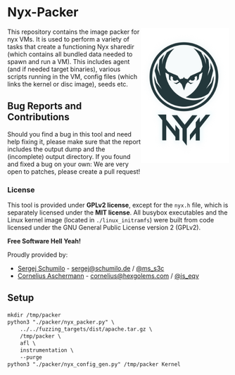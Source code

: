 # Nyx-Packer

<p>
<img align="right" width="200"  src="logo.png">
</p>

This repository contains the image packer for nyx VMs. It is used to perform a variety of tasks that create a functioning Nyx sharedir (which contains all bundled data needed to spawn and run a VM). This includes agent (and if needed target binaries), various scripts running in the VM, config files (which links the kernel or disc image), seeds etc.  

## Bug Reports and Contributions

Should you find a bug in this tool and need help fixing it, please make sure that the report includes the output dump and the (incomplete) output directory. If you found and fixed a bug on your own: We are very open to patches, please create a pull request!  

### License

This tool is provided under **GPLv2 license**, except for the `nyx.h` file, which is separately licensed under the **MIT license**. 
All busybox executables and the Linux kernel image (located in `./linux_initramfs`) were built from code licensed under the GNU General Public License version 2 (GPLv2).


**Free Software Hell Yeah!** 

Proudly provided by: 
* [Sergej Schumilo](http://schumilo.de) - sergej@schumilo.de / [@ms_s3c](https://twitter.com/ms_s3c)
* [Cornelius Aschermann](https://hexgolems.com) - cornelius@hexgolems.com / [@is_eqv](https://twitter.com/is_eqv)

## Setup

```shell
mkdir /tmp/packer
python3 "./packer/nyx_packer.py" \
    ../../fuzzing_targets/dist/apache.tar.gz \
    /tmp/packer \
    afl \
    instrumentation \
    --purge
python3 "./packer/nyx_config_gen.py" /tmp/packer Kernel
```